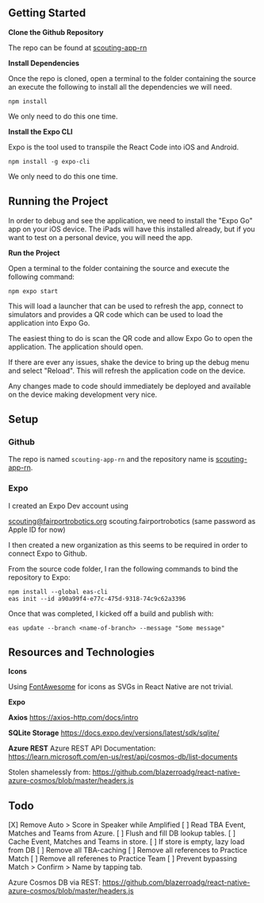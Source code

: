 ## Getting Started

**Clone the Github Repository**

The repo can be found at [scouting-app-rn](https://github.com/FairportRobotics/scouting-app-rn)

**Install Dependencies**

Once the repo is cloned, open a terminal to the folder containing the source an execute the following to install all the dependencies we will need.

```
npm install
```

We only need to do this one time.

**Install the Expo CLI**

Expo is the tool used to transpile the React Code into iOS and Android.

```
npm install -g expo-cli
```

We only need to do this one time.

## Running the Project

In order to debug and see the application, we need to install the "Expo Go" app on your iOS device. The iPads will have this installed already, but if you want to test on a personal device, you will need the app.

**Run the Project**

Open a terminal to the folder containing the source and execute the following command:

```
npm expo start
```

This will load a launcher that can be used to refresh the app, connect to simulators and provides a QR code which can be used to load the application into Expo Go.

The easiest thing to do is scan the QR code and allow Expo Go to open the application. The application should open.

If there are ever any issues, shake the device to bring up the debug menu and select "Reload". This will refresh the application code on the device.

Any changes made to code should immediately be deployed and available on the device making development very nice.

## Setup

### Github

The repo is named `scouting-app-rn` and the repository name is [scouting-app-rn](https://github.com/FairportRobotics/scouting-app-rn).

### Expo

I created an Expo Dev account using

scouting@fairportrobotics.org
scouting.fairportrobotics
(same password as Apple ID for now)

I then created a new organization as this seems to be required in order to connect Expo to Github.

From the source code folder, I ran the following commands to bind the repository to Expo:

```
npm install --global eas-cli
eas init --id a90a99f4-e77c-475d-9318-74c9c62a3396
```

Once that was completed, I kicked off a build and publish with:

```
eas update --branch <name-of-branch> --message "Some message"
```

## Resources and Technologies

**Icons**

Using [FontAwesome](https://fontawesome.com/search?o=r&m=free) for icons as SVGs in React Native are not trivial.

**Expo**

**Axios**
https://axios-http.com/docs/intro

**SQLite Storage**
https://docs.expo.dev/versions/latest/sdk/sqlite/

**Azure REST**
Azure REST API Documentation:
https://learn.microsoft.com/en-us/rest/api/cosmos-db/list-documents

Stolen shamelessly from:
https://github.com/blazerroadg/react-native-azure-cosmos/blob/master/headers.js

## Todo

[X] Remove Auto > Score in Speaker while Amplified
[ ] Read TBA Event, Matches and Teams from Azure.
[ ] Flush and fill DB lookup tables.
[ ] Cache Event, Matches and Teams in store.
[ ] If store is empty, lazy load from DB
[ ] Remove all TBA-caching
[ ] Remove all references to Practice Match
[ ] Remove all referenes to Practice Team
[ ] Prevent bypassing Match > Confirm > Name by tapping tab.

Azure Cosmos DB via REST:
https://github.com/blazerroadg/react-native-azure-cosmos/blob/master/headers.js
